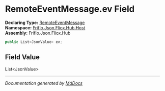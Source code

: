 ﻿<!--  
  <auto-generated>   
    The contents of this file were generated by a tool.  
    Changes to this file may be list if the file is regenerated  
  </auto-generated>   
-->

# RemoteEventMessage.ev Field

**Declaring Type:** [RemoteEventMessage](../index.md)  
**Namespace:** [Friflo.Json.Fliox.Hub.Host](../../index.md)  
**Assembly:** Friflo.Json.Fliox.Hub

```csharp
public List<JsonValue> ev;
```

## Field Value

List\<JsonValue\>

___

*Documentation generated by [MdDocs](https://github.com/ap0llo/mddocs)*
